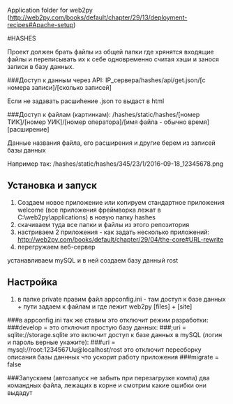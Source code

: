Application folder for web2py (http://web2py.com/books/default/chapter/29/13/deployment-recipes#Apache-setup)

#HASHES

Проект должен брать файлы из общей папки где хрянятся входящие файлы и переписывать их к себе одновременно считая хэши и занося записи в базу данных.

###Доступ к данным через API:
IP_сервера/hashes/api/get.json/[с номера записи]/[сколько записей]

Если не задавать расшиhение .json то выдаст в html

###Доступ к файлам (картинкам):
/hashes/static/hashes/[номер ТИК]/[номер УИК]/[номер оператора]/[имя файла - обычно время][расширение]

Данные названия файла, его расширения и другие берем из записей базы данных

Например так:
/hashes/static/hashes/345/23/1/2016-09-18_12345678.png

## Установка и запуск
1. Создаем новое приложение или копируем стандартное приложения welcome (все приложения фреймворка лежат в C:\web2py\applications) в новую папку hashes
2. скачиваем туда все папки и файлы из этого репозитория
3. настриваем 2 приложения - как задать несколько приложений: http://web2py.com/books/default/chapter/29/04/the-core#URL-rewrite
3. перегружаем веб-сервер

устанавливаем mySQL и в ней создаем базу данный rost

## Настройка  
1. в папке private правим файл appconfig.ini - там доступ к базе данных + пути задаем к файлам и где лежит web2py [files] + [site]

###в appconfig.ini так же ставим
это отключит режим разработки:
###develop =
это отключит простую базу данных:
###;uri       = sqlite://storage.sqlite
это включит доступ к базе данных в mySQL (логин и пароль верные укажите):
###uri       = mysql://root:1234567Uu@localhost/rost
это отключит пересборку описания базы даннных что ускорит работу приложения
###migrate   = false

###Запускаем (автозапуск не забыть при перезагрузке компа) два командных файла, лежащих в корне и смотрим какие ошибки они выдадут

